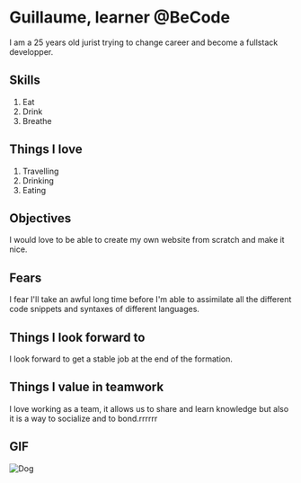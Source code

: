 # Guillaume, learner @BeCode

I am a 25 years old jurist trying to change career and become a fullstack developper.

## Skills
1. Eat
2. Drink
3. Breathe

## Things I love
1. Travelling
2. Drinking
3. Eating

## Objectives

I would love to be able to create my own website from scratch and make it nice.

## Fears

I fear I'll take an awful long time before I'm able to assimilate all the different code snippets and syntaxes of different languages.

## Things I look forward to

I look forward to get a stable job at the end of the formation.

## Things I value in teamwork

I love working as a team, it allows us to share and learn knowledge but also it is a way to socialize and to bond.rrrrrr

## GIF

![Dog](https://i.giphy.com/media/v1.Y2lkPTc5MGI3NjExNnM3eWxjODJ2dHhkeG1jeW14c3pkbXYyMzl5dzk1bHBjM21ib3ZydCZlcD12MV9pbnRlcm5hbF9naWZfYnlfaWQmY3Q9Zw/9s8Jq3Sc1ZnZS/giphy-downsized-large.gif)
